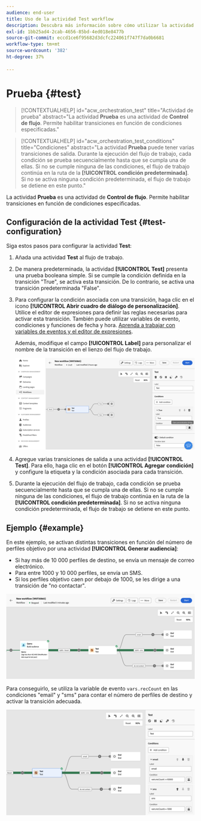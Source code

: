 ```yaml
---
audience: end-user
title: Uso de la actividad Test workflow
description: Descubra más información sobre cómo utilizar la actividad del flujo de trabajo Prueba
exl-id: 1bb25ad4-2cab-4656-85bd-4ed018e8477b
source-git-commit: eccd1ce6f95682d3dcfc224061f747f7da0b6681
workflow-type: tm+mt
source-wordcount: '382'
ht-degree: 37%

---
```



# Prueba {#test}

>[!CONTEXTUALHELP]
>id="acw_orchestration_test"
>title="Actividad de prueba"
>abstract="La actividad **Prueba** es una actividad de **Control de flujo**. Permite habilitar transiciones en función de condiciones especificadas."

>[!CONTEXTUALHELP]
>id="acw_orchestration_test_conditions"
>title="Condiciones"
>abstract="La actividad **Prueba** puede tener varias transiciones de salida. Durante la ejecución del flujo de trabajo, cada condición se prueba secuencialmente hasta que se cumpla una de ellas. Si no se cumple ninguna de las condiciones, el flujo de trabajo continúa en la ruta de la **[!UICONTROL condición predeterminada]**. Si no se activa ninguna condición predeterminada, el flujo de trabajo se detiene en este punto."

La actividad **Prueba** es una actividad de **Control de flujo**. Permite habilitar transiciones en función de condiciones especificadas.

## Configuración de la actividad Test {#test-configuration}

Siga estos pasos para configurar la actividad **Test**:

1. Añada una actividad **Test** al flujo de trabajo.

1. De manera predeterminada, la actividad **[!UICONTROL Test]** presenta una prueba booleana simple. Si se cumple la condición definida en la transición &quot;True&quot;, se activa esta transición. De lo contrario, se activa una transición predeterminada &quot;False&quot;.

1. Para configurar la condición asociada con una transición, haga clic en el icono **[!UICONTROL Abrir cuadro de diálogo de personalización]**. Utilice el editor de expresiones para definir las reglas necesarias para activar esta transición. También puede utilizar variables de evento, condiciones y funciones de fecha y hora. [Aprenda a trabajar con variables de eventos y el editor de expresiones](../event-variables.md).

   Además, modifique el campo **[!UICONTROL Label]** para personalizar el nombre de la transición en el lienzo del flujo de trabajo.

   ![Configuración predeterminada de la actividad de prueba](../assets/workflow-test-default.png)

1. Agregue varias transiciones de salida a una actividad **[!UICONTROL Test]**. Para ello, haga clic en el botón **[!UICONTROL Agregar condición]** y configure la etiqueta y la condición asociada para cada transición.

1. Durante la ejecución del flujo de trabajo, cada condición se prueba secuencialmente hasta que se cumpla una de ellas. Si no se cumple ninguna de las condiciones, el flujo de trabajo continúa en la ruta de la **[!UICONTROL condición predeterminada]**. Si no se activa ninguna condición predeterminada, el flujo de trabajo se detiene en este punto.

## Ejemplo {#example}

En este ejemplo, se activan distintas transiciones en función del número de perfiles objetivo por una actividad **[!UICONTROL Generar audiencia]**:
* Si hay más de 10 000 perfiles de destino, se envía un mensaje de correo electrónico.
* Para entre 1000 y 10 000 perfiles, se envía un SMS.
* Si los perfiles objetivo caen por debajo de 1000, se les dirige a una transición de &quot;no contactar&quot;.

![Ejemplo de transiciones de actividad de prueba](../assets/workflow-test-example.png)

Para conseguirlo, se utiliza la variable de evento `vars.recCount` en las condiciones &quot;email&quot; y &quot;sms&quot; para contar el número de perfiles de destino y activar la transición adecuada.

![Ejemplo de configuración de actividad de prueba](../assets/workflow-test-example-config.png)
